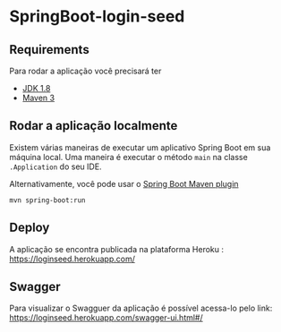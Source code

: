 
# SpringBoot-login-seed

## Requirements

Para rodar a aplicação você precisará ter

- [JDK 1.8](http://www.oracle.com/technetwork/java/javase/downloads/jdk8-downloads-2133151.html)
- [Maven 3](https://maven.apache.org)

## Rodar a aplicação localmente


Existem várias maneiras de executar um aplicativo Spring Boot em sua máquina local. Uma maneira é executar o método `main` na classe` .Application` do seu IDE.

Alternativamente, você pode usar o [Spring Boot Maven plugin](https://docs.spring.io/spring-boot/docs/current/reference/html/build-tool-plugins-maven-plugin.html) 

```shell
mvn spring-boot:run
```


## Deploy
A aplicação se encontra publicada na plataforma Heroku : https://loginseed.herokuapp.com/

## Swagger
Para visualizar o Swagguer da aplicação é possível acessa-lo pelo link: https://loginseed.herokuapp.com/swagger-ui.html#/

